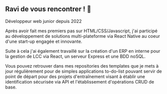 ## Ravi de vous rencontrer ! 👋

Développeur web junior depuis 2022

Après avoir fait mes premiers pas sur HTML/CSS/Javascript, j'ai participé au développement de solutions multi-plateforme via React Native au coeur d'une start-up engagée et innovante. 

Suite à cela j'ai également travaillé sur la création d'un ERP en interne pour la gestion de LCC via React, un serveur Express et une BDD noSQL. 

Vous pouvez retrouver dans mes repositories des templates que je mets à jour régulièrement pour de simples applications to-do-list pouvant servir de point de départ pour des projets d'entraînement visant à établir une identification sécurisée via API et l'établissement d'opérations CRUD de base. 

